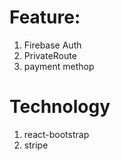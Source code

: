  # Feature:
 1) Firebase Auth
 2) PrivateRoute
 3) payment methop

 # Technology
 1) react-bootstrap
 2) stripe